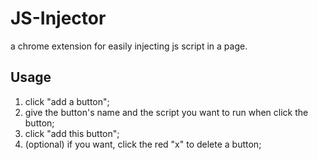 # JS-Injector
a chrome extension for easily injecting js script in a page.

## Usage
1. click "add a button";
2. give the button's name and the script you want to run when click the button;
3. click "add this button";
4. (optional) if you want, click the red "x" to delete a button;
